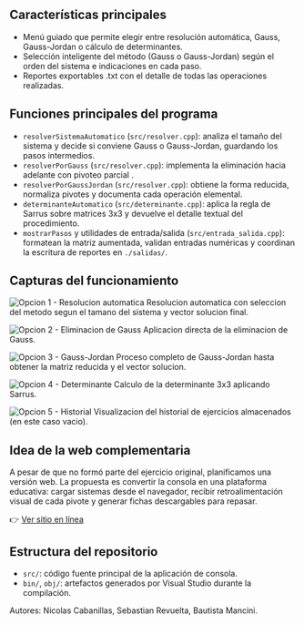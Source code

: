 ## Características principales
- Menú guiado que permite elegir entre resolución automática, Gauss, Gauss-Jordan o cálculo de determinantes.
- Selección inteligente del método (Gauss o Gauss-Jordan) según el orden del sistema e indicaciones en cada paso.
- Reportes exportables .txt con el detalle de todas las operaciones realizadas.


## Funciones principales del programa
- `resolverSistemaAutomatico` (`src/resolver.cpp`): analiza el tamaño del sistema y decide si conviene Gauss o Gauss-Jordan, guardando los pasos intermedios.
- `resolverPorGauss` (`src/resolver.cpp`): implementa la eliminación hacia adelante con pivoteo parcial .
- `resolverPorGaussJordan` (`src/resolver.cpp`): obtiene la forma reducida, normaliza pivotes y documenta cada operación elemental.
- `determinanteAutomatico` (`src/determinante.cpp`): aplica la regla de Sarrus sobre matrices 3x3 y devuelve el detalle textual del procedimiento.
- `mostrarPasos` y utilidades de entrada/salida (`src/entrada_salida.cpp`): formatean la matriz aumentada, validan entradas numéricas y coordinan la escritura de reportes en `./salidas/`.



## Capturas del funcionamiento
![Opcion 1 - Resolucion automatica](consola/docs/capturas/opcion1.png)
Resolucion automatica con seleccion del metodo segun el tamano del sistema y vector solucion final.

![Opcion 2 - Eliminacion de Gauss](consola/docs/capturas/opcion2.png)
Aplicacion directa de la eliminacion de Gauss.

![Opcion 3 - Gauss-Jordan](consola/docs/capturas/opcion3.png)
Proceso completo de Gauss-Jordan hasta obtener la matriz reducida y el vector solucion.

![Opcion 4 - Determinante](consola/docs/capturas/opcion4.png)
Calculo de la determinante 3x3 aplicando Sarrus.

![Opcion 5 - Historial](consola/docs/capturas/opcion5.png)
Visualizacion del historial de ejercicios almacenados (en este caso vacio).


## Idea de la web complementaria
A pesar de que no formó parte del ejercicio original, planificamos una versión web. La propuesta es convertir la consola en una plataforma educativa: cargar sistemas desde el navegador, recibir retroalimentación visual de cada pivote y generar fichas descargables para repasar.

👉 [Ver sitio en línea](https://nicoo01x.github.io/Resolucion-Sistemas-Ecuaciones-Web/)

## Estructura del repositorio
- `src/`: código fuente principal de la aplicación de consola.
- `bin/`, `obj/`: artefactos generados por Visual Studio durante la compilación.

Autores: Nicolas Cabanillas, Sebastian Revuelta, Bautista Mancini.